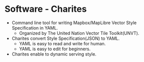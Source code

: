 # Software - Charites

- Command line tool for writing Mapbox/MapLibre Vector Style Specification in YAML.
  - Organized by The United Nation Vector Tile Toolkit(UNVT).
- Charites convert Style Specification(JSON) to YAML.
  - YAML is easy to read and write for human.
  - YAML is easy to edit for beginners.
- Charites enable to dynamic serving style.
